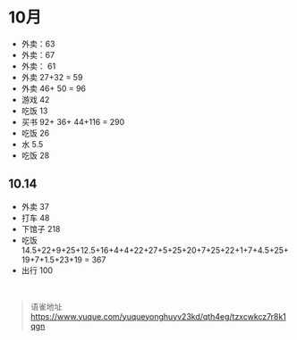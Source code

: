 # 10月
- 外卖：63
- 外卖：67
- 外卖： 61
- 外卖 27+32 = 59
- 外卖 46+ 50 = 96
- 游戏 42
- 吃饭 13
- 买书 92+ 36+ 44+116 = 290
- 吃饭 26
- 水 5.5
- 吃饭 28

## 10.14

- 外卖 37
- 打车 48
- 下馆子 218
- 吃饭 14.5+22+9+25+12.5+16+4+4+22+27+5+25+20+7+25+22+1+7+4.5+25+19+7+1.5+23+19 = 367
- 出行 100

<br>
  
> 语雀地址 https://www.yuque.com/yuqueyonghuyv23kd/qth4eg/tzxcwkcz7r8k1qgn